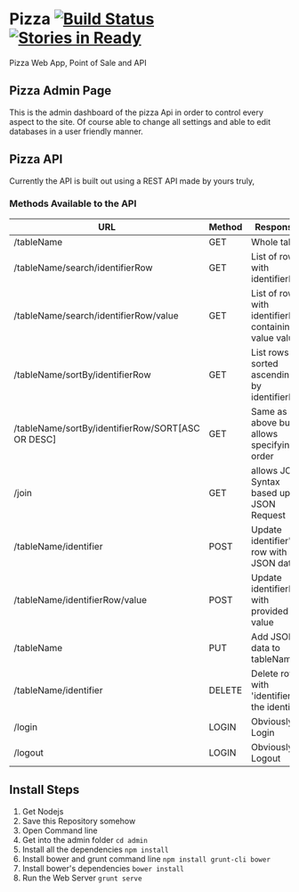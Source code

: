 # Pizza [![Build Status](https://travis-ci.org/nperez0111/Pizza.svg?branch=master)](https://magnum.travis-ci.com/nperez0111/Pizza) [![Stories in Ready](https://badge.waffle.io/nperez0111/Pizza.svg?label=ready&title=Ready)](http://waffle.io/nperez0111/Pizza)

Pizza Web App, Point of Sale and API
## Pizza Admin Page

This is the admin dashboard of the pizza Api in order to control every aspect to the site. Of course able to change all settings and able to edit databases in a user friendly manner.

## Pizza API

Currently the API is built out using a REST API made by yours truly,

### Methods Available to the API
 
 URL | Method | Responses
 ----| ------ | ---------
/tableName | GET | Whole table
/tableName/search/identifierRow | GET | List of rows with identifierRow
/tableName/search/identifierRow/value | GET | List of rows with identifierRow containing value value
/tableName/sortBy/identifierRow | GET | List rows sorted ascending by identifierRow
/tableName/sortBy/identifierRow/SORT[ASC OR DESC] | GET | Same as above but, allows specifying order
/join | GET | allows JOIN Syntax based upon JSON Request
/tableName/identifier | POST | Update identifier's row with JSON data
/tableName/identifierRow/value | POST | Update identifierRow with provided value
/tableName | PUT | Add JSON data to tableName
/tableName/identifier | DELETE | Delete row with 'identifier' as the identifier
/login | LOGIN | Obviously Login
/logout | LOGIN | Obviously to Logout

## Install Steps
1. Get Nodejs
2. Save this Repository somehow
3. Open Command line 
4. Get into the admin folder ````cd admin````
5. Install all the dependencies ````npm install````
6. Install bower and grunt command line ````npm install grunt-cli bower````
7. Install bower's dependencies ````bower install````
8. Run the Web Server ````grunt serve````
